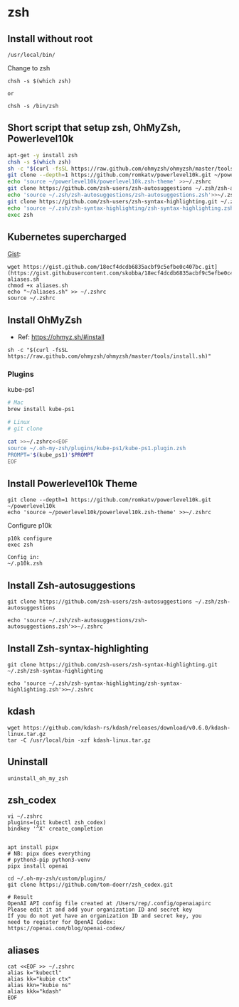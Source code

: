 # zsh
## Install without root
```
/usr/local/bin/
```

Change to zsh
```
chsh -s $(which zsh)

or

chsh -s /bin/zsh
```

## Short script that setup zsh, OhMyZsh, Powerlevel10k
```sh
apt-get -y install zsh
chsh -s $(which zsh)
sh -c "$(curl -fsSL https://raw.github.com/ohmyzsh/ohmyzsh/master/tools/install.sh)"
git clone --depth=1 https://github.com/romkatv/powerlevel10k.git ~/powerlevel10k
echo 'source ~/powerlevel10k/powerlevel10k.zsh-theme' >>~/.zshrc
git clone https://github.com/zsh-users/zsh-autosuggestions ~/.zsh/zsh-autosuggestions
echo 'source ~/.zsh/zsh-autosuggestions/zsh-autosuggestions.zsh'>>~/.zshrc
git clone https://github.com/zsh-users/zsh-syntax-highlighting.git ~/.zsh/zsh-syntax-highlighting
echo 'source ~/.zsh/zsh-syntax-highlighting/zsh-syntax-highlighting.zsh'>>~/.zshrc
exec zsh
```

## Kubernetes supercharged
[Gist](https://gist.github.com/skobba/18ecf4dcdb6835acbf9c5efbe0c407bc):
```
wget https://gist.github.com/18ecf4dcdb6835acbf9c5efbe0c407bc.git](https://gist.githubusercontent.com/skobba/18ecf4dcdb6835acbf9c5efbe0c407bc/raw/f9a9103702489d278f1cd013235a81fa05d6f6cf/k8s-aliases.sh
chmod +x aliases.sh
echo "~/aliases.sh" >> ~/.zshrc
source ~/.zshrc
```



## Install OhMyZsh
* Ref: https://ohmyz.sh/#install

```
sh -c "$(curl -fsSL https://raw.github.com/ohmyzsh/ohmyzsh/master/tools/install.sh)"
```

### Plugins
kube-ps1
```sh
# Mac
brew install kube-ps1

# Linux
# git clone

cat >>~/.zshrc<<EOF
source ~/.oh-my-zsh/plugins/kube-ps1/kube-ps1.plugin.zsh
PROMPT='$(kube_ps1)'$PROMPT
EOF
```


## Install Powerlevel10k Theme
```
git clone --depth=1 https://github.com/romkatv/powerlevel10k.git ~/powerlevel10k
echo 'source ~/powerlevel10k/powerlevel10k.zsh-theme' >>~/.zshrc
```

Configure p10k
```
p10k configure
exec zsh

Config in:
~/.p10k.zsh
```

## Install Zsh-autosuggestions
```
git clone https://github.com/zsh-users/zsh-autosuggestions ~/.zsh/zsh-autosuggestions

echo 'source ~/.zsh/zsh-autosuggestions/zsh-autosuggestions.zsh'>>~/.zshrc
```

## Install Zsh-syntax-highlighting
```
git clone https://github.com/zsh-users/zsh-syntax-highlighting.git ~/.zsh/zsh-syntax-highlighting

echo 'source ~/.zsh/zsh-syntax-highlighting/zsh-syntax-highlighting.zsh'>>~/.zshrc
```

## kdash
```
wget https://github.com/kdash-rs/kdash/releases/download/v0.6.0/kdash-linux.tar.gz
tar -C /usr/local/bin -xzf kdash-linux.tar.gz
```

## Uninstall
```
uninstall_oh_my_zsh
```

## zsh_codex 
```
vi ~/.zshrc
plugins=(git kubectl zsh_codex)
bindkey '^X' create_completion


apt install pipx
# NB: pipx does everything
# python3-pip python3-venv  
pipx install openai

cd ~/.oh-my-zsh/custom/plugins/
git clone https://github.com/tom-doerr/zsh_codex.git

# Result
OpenAI API config file created at /Users/rep/.config/openaiapirc
Please edit it and add your organization ID and secret key
If you do not yet have an organization ID and secret key, you
need to register for OpenAI Codex:
https://openai.com/blog/openai-codex/
```

## aliases
```
cat <<EOF >> ~/.zshrc
alias k="kubectl"
alias kk="kubie ctx"
alias kkn="kubie ns"
alias kkk="kdash"
EOF
```
